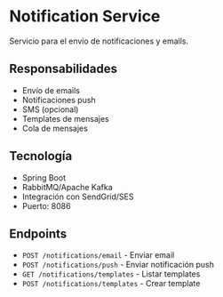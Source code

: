 # Notification Service

Servicio para el envío de notificaciones y emails.

## Responsabilidades
- Envío de emails
- Notificaciones push
- SMS (opcional)
- Templates de mensajes
- Cola de mensajes

## Tecnología
- Spring Boot
- RabbitMQ/Apache Kafka
- Integración con SendGrid/SES
- Puerto: 8086

## Endpoints
- `POST /notifications/email` - Enviar email
- `POST /notifications/push` - Enviar notificación push
- `GET /notifications/templates` - Listar templates
- `POST /notifications/templates` - Crear template

